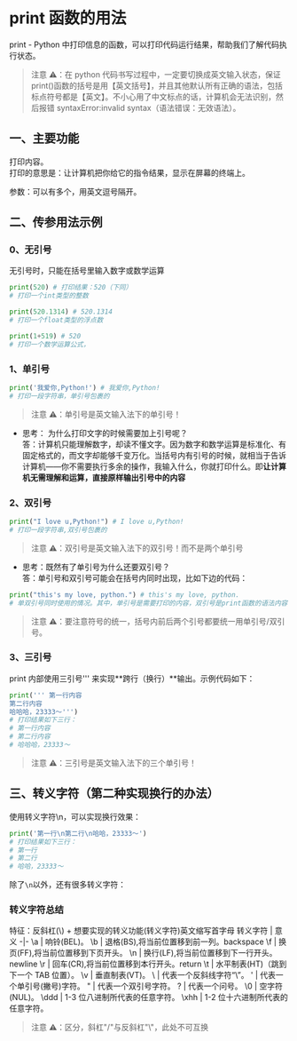 # print 函数的用法

print - Python 中打印信息的函数，可以打印代码运行结果，帮助我们了解代码执行状态。

> 注意 ⚠️：在 python 代码书写过程中，一定要切换成英文输入状态，保证 print()函数的括号是用【英文括号】，并且其他默认所有正确的语法，包括标点符号都是【英文】。不小心用了中文标点的话，计算机会无法识别，然后报错 syntaxError:invalid syntax（语法错误：无效语法）。

## 一、主要功能

打印内容。  
打印的意思是：让计算机把你给它的指令结果，显示在屏幕的终端上。

参数：可以有多个，用英文逗号隔开。

## 二、传参用法示例

### 0、无引号

无引号时，只能在括号里输入数字或数学运算

```py
print(520) # 打印结果：520（下同）
# 打印一个int类型的整数

print(520.1314) # 520.1314
# 打印一个float类型的浮点数

print(1+519) # 520
# 打印一个数学运算公式，
```

### 1、单引号

```py
print('我爱你,Python!') # 我爱你,Python!
# 打印一段字符串，单引号包裹的
```

> 注意 ⚠️：单引号是英文输入法下的单引号！

- 思考： 为什么打印文字的时候需要加上引号呢？  
  答：计算机只能理解数字，却读不懂文字。因为数字和数学运算是标准化、有固定格式的，而文字却能够千变万化。当括号内有引号的时候，就相当于告诉计算机——你不需要执行多余的操作，我输入什么，你就打印什么。即**让计算机无需理解和运算，直接原样输出引号中的内容**

### 2、双引号

```py
print("I love u,Python!") # I love u,Python!
# 打印一段字符串,双引号包裹的
```

> 注意 ⚠️：双引号是英文输入法下的双引号！而不是两个单引号

- 思考：既然有了单引号为什么还要双引号？  
  答：单引号和双引号可能会在括号内同时出现，比如下边的代码：

```py
print("this's my love, python.") # this's my love, python.
# 单双引号同时使用的情况。其中，单引号是需要打印的内容，双引号是print函数的语法内容
```

> 注意 ⚠️：要注意符号的统一，括号内前后两个引号都要统一用单引号/双引号。

### 3、三引号

print 内部使用三引号''' 来实现**跨行（换行）**输出。示例代码如下：

```py
print(''' 第一行内容
第二行内容
哈哈哈，23333～''')
# 打印结果如下三行：
# 第一行内容
# 第二行内容
# 哈哈哈，23333～
```

> 注意 ⚠️：三引号是英文输入法下的三个单引号！

## 三、转义字符（第二种实现换行的办法）

使用转义字符\n，可以实现换行效果：

```py
print('第一行\n第二行\n哈哈，23333～')
# 打印结果如下三行：
# 第一行
# 第二行
# 哈哈，23333～
```

除了`\n`以外，还有很多转义字符：

### 转义字符总结

特征：反斜杠(\\) + 想要实现的转义功能(转义字符)英文缩写首字母
转义字符 | 意义
-|-
\a | 响铃(BEL)。
\b | 退格(BS),将当前位置移到前一列。backspace
\f | 换页(FF),将当前位置移到下页开头。
\n | 换行(LF),将当前位置移到下一行开头。newline
\r | 回车(CR),将当前位置移到本行开头。return
\t | 水平制表(HT)（跳到下一个 TAB 位置）。
\v | 垂直制表(VT)。
\\ | 代表一个反斜线字符“\”。
\' | 代表一个单引号(撇号)字符。
\" | 代表一个双引号字符。
\? | 代表一个问号。
\0 | 空字符(NUL)。
\ddd | 1-3 位八进制所代表的任意字符。
\xhh | 1-2 位十六进制所代表的任意字符。

> 注意 ⚠️：区分，斜杠"/"与反斜杠"\\"，此处不可互换

<Vssue title="Python print函数" />
